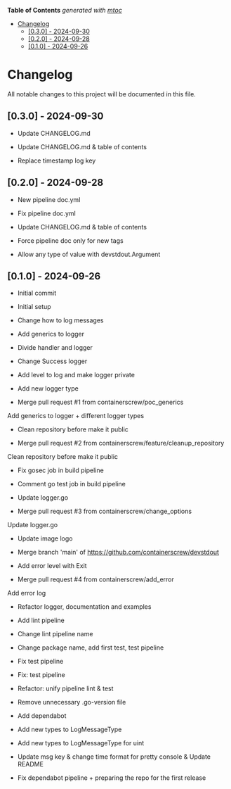 <!-- START OF TOC !DO NOT EDIT THIS CONTENT MANUALLY-->
**Table of Contents**  *generated with [mtoc](https://github.com/containerscrew/mtoc)*
- [Changelog](#changelog)
  - [[0.3.0] - 2024-09-30](#[0.3.0]---2024-09-30)
  - [[0.2.0] - 2024-09-28](#[0.2.0]---2024-09-28)
  - [[0.1.0] - 2024-09-26](#[0.1.0]---2024-09-26)
<!-- END OF TOC -->
# Changelog

All notable changes to this project will be documented in this file.

## [0.3.0] - 2024-09-30

- Update CHANGELOG.md

- Update CHANGELOG.md & table of contents

- Replace timestamp log key

## [0.2.0] - 2024-09-28

- New pipeline doc.yml

- Fix pipeline doc.yml

- Update CHANGELOG.md & table of contents

- Force pipeline doc only for new tags

- Allow any type of value with devstdout.Argument

## [0.1.0] - 2024-09-26

- Initial commit

- Initial setup

- Change how to log messages

- Add generics to logger

- Divide handler and logger

- Change Success logger

- Add level to log and make logger private

- Add new logger type

- Merge pull request #1 from containerscrew/poc_generics

Add generics to logger + different logger types

- Clean repository before make it public

- Merge pull request #2 from containerscrew/feature/cleanup_repository

Clean repository before make it public

- Fix gosec job in build pipeline

- Comment go test job in build pipeline

- Update logger.go

- Merge pull request #3 from containerscrew/change_options

Update logger.go

- Update image logo

- Merge branch 'main' of https://github.com/containerscrew/devstdout

- Add error level with Exit

- Merge pull request #4 from containerscrew/add_error

Add error log

- Refactor logger, documentation and examples

- Add lint pipeline

- Change lint pipeline name

- Change package name, add first test, test pipeline

- Fix test pipeline

- Fix: test pipeline

- Refactor: unify pipeline lint & test

- Remove unnecessary .go-version file

- Add dependabot

- Add new types to LogMessageType

- Add new types to LogMessageType for uint

- Update msg key & change time format for pretty console & Update README

- Fix dependabot pipeline + preparing the repo for the first release

<!-- generated by git-cliff -->
